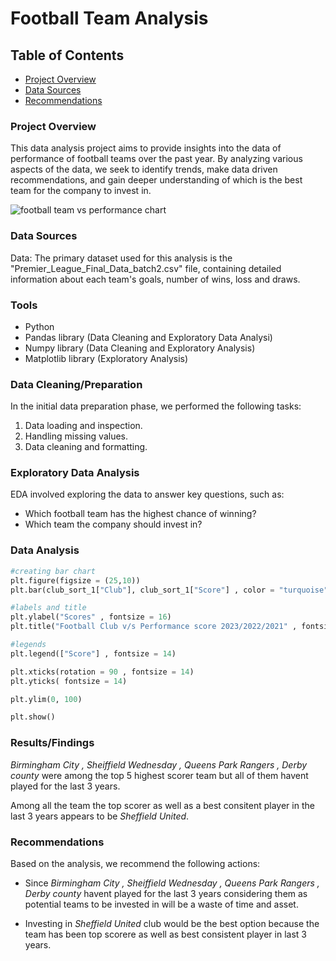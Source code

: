 # Football Team Analysis

## Table of Contents
- [Project Overview](#project-overview)
- [Data Sources](#data-sources)
- [Recommendations](#recommendations)

### Project Overview

This data analysis project aims to provide insights into the data of performance of football teams over the past year. By analyzing various aspects of the data, we seek to identify trends, make data driven recommendations, and gain deeper understanding of which is the best team for the company to invest in.

![football team vs performance chart](https://github.com/user-attachments/assets/ad268cc0-15a7-448e-b7c8-49c753bf71d0)


### Data Sources

Data: The primary dataset used for this analysis is the "Premier_League_Final_Data_batch2.csv" file, containing detailed information about each team's goals, number of wins, loss and draws.

### Tools

- Python
- Pandas library (Data Cleaning and Exploratory Data Analysi)
- Numpy library (Data Cleaning and Exploratory Analysis)
- Matplotlib library (Exploratory Analysis)

### Data Cleaning/Preparation

In the initial data preparation phase, we performed the following tasks:
1. Data loading and inspection.
2. Handling missing values.
3. Data cleaning and formatting.

### Exploratory Data Analysis

EDA involved exploring the data to answer key questions, such as:
- Which football team has the highest chance of winning?
- Which team the company should invest in?

### Data Analysis

``` python
#creating bar chart
plt.figure(figsize = (25,10))
plt.bar(club_sort_1["Club"], club_sort_1["Score"] , color = "turquoise")

#labels and title
plt.ylabel("Scores" , fontsize = 16)
plt.title("Football Club v/s Performance score 2023/2022/2021" , fontsize = 18)

#legends
plt.legend(["Score"] , fontsize = 14)

plt.xticks(rotation = 90 , fontsize = 14)
plt.yticks( fontsize = 14)

plt.ylim(0, 100)

plt.show()
```

### Results/Findings

*Birmingham City , Sheiffield Wednesday , Queens Park Rangers , Derby county* were among the top 5 highest scorer team but all of them havent played for the last 3 years.

Among all the team the top scorer as well as a best consitent player in the last 3 years appears to be *Sheffield United*.

### Recommendations

Based on the analysis, we recommend the following actions:

- Since *Birmingham City , Sheiffield Wednesday , Queens Park Rangers , Derby county* havent played for the last 3 years considering them as potential teams to be invested in will be a waste of time and asset.

- Investing in *Sheffield United* club would be the best option because the team has been top scorere as well as best consistent player in last 3 years.
